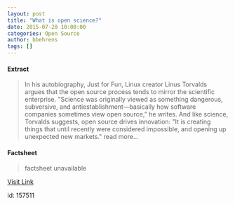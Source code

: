 ```yaml
---
layout: post
title: "What is open science?"
date: 2015-07-20 10:00:00
categories: Open Source
author: bbehrens
tags: []
---
```



#### Extract
>In his autobiography, Just for Fun, Linux creator Linus Torvalds argues that the open source process tends to mirror the scientific enterprise. "Science was originally viewed as something dangerous, subversive, and antiestablishment—basically how software companies sometimes view open source," he writes. And like science, Torvalds suggests, open source drives innovation: "It is creating things that until recently were considered impossible, and opening up unexpected new markets." read more...

#### Factsheet
>factsheet unavailable

[Visit Link](http://opensource.com/life/15/7/what-open-science)

id:  157511
